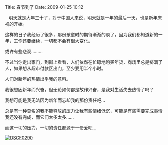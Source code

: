Title: 春节到了
Date: 2009-01-25 10:12

<p> </p> 
<p>&nbsp;&nbsp; 明天就是大年三十了，对于中国人来说，明天就是一年的最后一天，也是新年庆祝的开始。</p> 
<p>这样的日子我经历了很多，那份孩童时的期待渐渐的淡了，因为我们都知道新的一年，工作还要继续，一切都不会有很大变化。</p> 
<p>或许有些悲观………</p> 
<p>不过当你走出家门，到街上看看，人们依然在忙碌地购买年货，商场里总是挤满了人，如果想从超市付款区出门，至少要用半个小时。</p> 
<p>人们对新年的热情出乎我的意料。</p> 
<p>我很想因新年而兴奋，但无论如何都是故作兴奋，是我对生活失去热情了吗？&nbsp;</p> 
<p>我想可能是我无法因为新年而忘却我的那份责任吧…&nbsp;</p> 
<p>总是有一种莫名的我不能释放的压力让我有些情绪低沉，可能是有些需要完成事情我还没有完成，而它们太多太多……</p> 
<p>而这一切的压力，一切的责任都源于一份爱吧…</p> 
<p><a target="_blank" rel="nofollow" href="http://s8.sinaimg.cn/middle/4be364b74928d4d1ccc87&amp;690"  ><img title="DSCF0290"  alt="DSCF0290"  src="http://img.bimg.126.net/photo/nnf_2qCQZJA7bqOqd3H8cw==/5733363800619426685.jpg"  real_src=""  border="0"  /></a></p>
